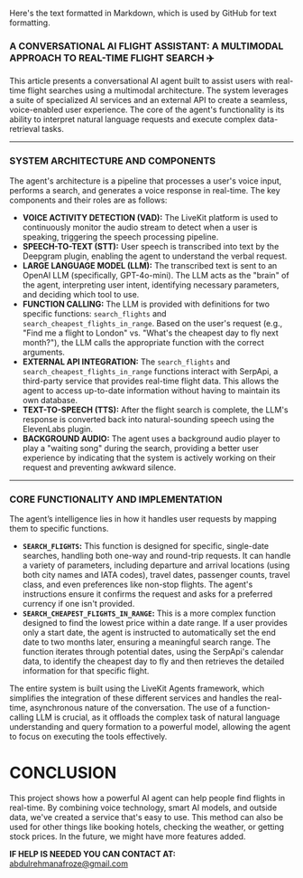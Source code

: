Here's the text formatted in Markdown, which is used by GitHub for text formatting.

### **A CONVERSATIONAL AI FLIGHT ASSISTANT: A MULTIMODAL APPROACH TO REAL-TIME FLIGHT SEARCH ✈️**

This article presents a conversational AI agent built to assist users with real-time flight searches using a multimodal architecture. The system leverages a suite of specialized AI services and an external API to create a seamless, voice-enabled user experience. The core of the agent's functionality is its ability to interpret natural language requests and execute complex data-retrieval tasks.

---

### **SYSTEM ARCHITECTURE AND COMPONENTS**

The agent's architecture is a pipeline that processes a user's voice input, performs a search, and generates a voice response in real-time. The key components and their roles are as follows:

* **VOICE ACTIVITY DETECTION (VAD):** The LiveKit platform is used to continuously monitor the audio stream to detect when a user is speaking, triggering the speech processing pipeline.
* **SPEECH-TO-TEXT (STT):** User speech is transcribed into text by the Deepgram plugin, enabling the agent to understand the verbal request.
* **LARGE LANGUAGE MODEL (LLM):** The transcribed text is sent to an OpenAI LLM (specifically, GPT-4o-mini). The LLM acts as the "brain" of the agent, interpreting user intent, identifying necessary parameters, and deciding which tool to use.
* **FUNCTION CALLING:** The LLM is provided with definitions for two specific functions: `search_flights` and `search_cheapest_flights_in_range`. Based on the user's request (e.g., "Find me a flight to London" vs. "What's the cheapest day to fly next month?"), the LLM calls the appropriate function with the correct arguments.
* **EXTERNAL API INTEGRATION:** The `search_flights` and `search_cheapest_flights_in_range` functions interact with SerpApi, a third-party service that provides real-time flight data. This allows the agent to access up-to-date information without having to maintain its own database.
* **TEXT-TO-SPEECH (TTS):** After the flight search is complete, the LLM's response is converted back into natural-sounding speech using the ElevenLabs plugin.
* **BACKGROUND AUDIO:** The agent uses a background audio player to play a "waiting song" during the search, providing a better user experience by indicating that the system is actively working on their request and preventing awkward silence.

---

### **CORE FUNCTIONALITY AND IMPLEMENTATION**

The agent’s intelligence lies in how it handles user requests by mapping them to specific functions.

* **`SEARCH_FLIGHTS`:** This function is designed for specific, single-date searches, handling both one-way and round-trip requests. It can handle a variety of parameters, including departure and arrival locations (using both city names and IATA codes), travel dates, passenger counts, travel class, and even preferences like non-stop flights. The agent's instructions ensure it confirms the request and asks for a preferred currency if one isn't provided.
* **`SEARCH_CHEAPEST_FLIGHTS_IN_RANGE`:** This is a more complex function designed to find the lowest price within a date range. If a user provides only a start date, the agent is instructed to automatically set the end date to two months later, ensuring a meaningful search range. The function iterates through potential dates, using the SerpApi's calendar data, to identify the cheapest day to fly and then retrieves the detailed information for that specific flight.

The entire system is built using the LiveKit Agents framework, which simplifies the integration of these different services and handles the real-time, asynchronous nature of the conversation. The use of a function-calling LLM is crucial, as it offloads the complex task of natural language understanding and query formation to a powerful model, allowing the agent to focus on executing the tools effectively.



# CONCLUSION

This project shows how a powerful AI agent can help people find flights in real-time. By combining voice technology, smart AI models, and outside data, we've created a service that's easy to use. This method can also be used for other things like booking hotels, checking the weather, or getting stock prices. In the future, we might have more features added.

**IF HELP IS NEEDED YOU CAN CONTACT AT:** abdulrehmanafroze@gmail.com

